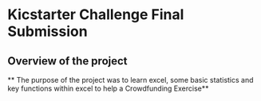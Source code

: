# Kicstarter Challenge Final Submission
## Overview of the project
** The purpose of the project was to learn excel, some basic statistics and key functions within excel to help a Crowdfunding Exercise**

